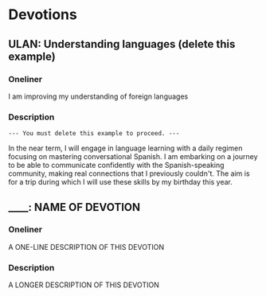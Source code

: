 # Devotions

## ULAN: Understanding languages (delete this example)
### Oneliner
I am improving my understanding of foreign languages
### Description
    --- You must delete this example to proceed. ---
In the near term, I will engage in language learning with a daily regimen focusing on mastering conversational Spanish.
I am embarking on a journey to be able to communicate confidently with the Spanish-speaking community, making real connections that I previously couldn't.
The aim is for a trip during which I will use these skills by my birthday this year.

## ____: NAME OF DEVOTION
### Oneliner
A ONE-LINE DESCRIPTION OF THIS DEVOTION
### Description
A LONGER DESCRIPTION OF THIS DEVOTION
